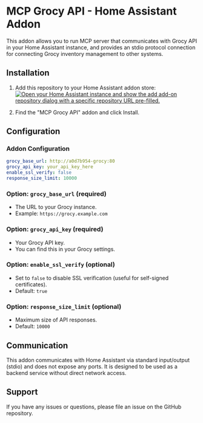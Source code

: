 # MCP Grocy API - Home Assistant Addon

This addon allows you to run MCP server that communicates with Grocy API in your Home Assistant instance, and provides an stdio protocol connection for connecting Grocy inventory management to other systems.

## Installation

1. Add this repository to your Home Assistant addon store: 
   [![Open your Home Assistant instance and show the add add-on repository dialog with a specific repository URL pre-filled.](https://my.home-assistant.io/badges/supervisor_add_addon_repository.svg)](https://my.home-assistant.io/redirect/supervisor_add_addon_repository/?repository_url=https://github.com/saya6k/hassio-addons)

2. Find the "MCP Grocy API" addon and click Install.

## Configuration

### Addon Configuration

```yaml
grocy_base_url: http://a0d7b954-grocy:80
grocy_api_key: your_api_key_here
enable_ssl_verify: false
response_size_limit: 10000
```

### Option: `grocy_base_url` (required)
- The URL to your Grocy instance.
- Example: `https://grocy.example.com`

### Option: `grocy_api_key` (required)
- Your Grocy API key.
- You can find this in your Grocy settings.

### Option: `enable_ssl_verify` (optional)
- Set to `false` to disable SSL verification (useful for self-signed certificates).
- Default: `true`

### Option: `response_size_limit` (optional)
- Maximum size of API responses.
- Default: `10000`

## Communication

This addon communicates with Home Assistant via standard input/output (stdio) and does not expose any ports. It is designed to be used as a backend service without direct network access.

## Support

If you have any issues or questions, please file an issue on the GitHub repository.